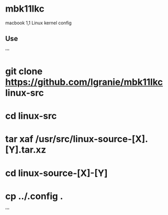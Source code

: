 # mbk11lkc
macbook 1,1 Linux kernel config 

## Use
'''
# git clone https://github.com/lgranie/mbk11lkc linux-src
# cd linux-src
# tar xaf /usr/src/linux-source-[X].[Y].tar.xz
# cd linux-source-[X]-[Y]
# cp ../.config .
'''
